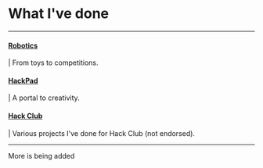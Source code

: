 # What I've done
***

<!---
#### [Macropad](Projects/macropad.md)
| A miniture development keyboard.
-->

#### [Robotics](Projects/robotics.md)
| From toys to competitions.

#### [HackPad](Projects/HackClub/HackPad.md)
| A portal to creativity.

<!---
#### [Computer Vision](Projects/cv.md)
| Changing the way we interact with computers.

#### [Youtube](Projects/youtube.md)
| Inspiring the world, one viewer at a time.
		
#### [Homelab](Projects/homelab.md)
| Server management at home.
		
#### [FakeOS](Projects/fakeos.md)
| A Python-based app builder and launcher.
-->

#### [Hack Club](Projects/HackClub/HackClub.md)
| Various projects I've done for Hack Club (not endorsed).
***
More is being added